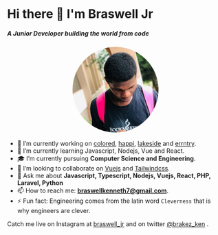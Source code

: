 # Hi there 👋 I'm Braswell Jr

##### A Junior Developer building the world from code

<p align="center"><img src="./src/assets/1500x500.jpg" width="200" style="border-radius:100%" title="braswelljr"></p>

- 🔭 I’m currently working on [colored](https://github.com/braswelljr/colored), [happi](https://github.com/braswelljr/happi), [lakeside](https://github.com/braswelljr/lakeside) and [errntry](https://github.com/errntry/errntry).
- 🌱 I’m currently learning Javascript, Nodejs, Vue and React.
- 🎓 I’m currently pursuing **Computer Science and Engineering**.
- 👯 I’m looking to collaborate on [Vuejs](https://github.com/vuejs) and [Tailwindcss](https://tailwindcss.com/).
- 💬 Ask me about **Javascript, Typescript, Nodejs, Vuejs, React, PHP, Laravel, Python**
- 📫 How to reach me: **braswellkenneth7@gmail.com**.
- ⚡ Fun fact: Engineering comes from the latin word `Cleverness` that is why engineers are clever.

Catch me live on Instagram at [braswell_jr](https://www.instagram.com/braswell_jr) and on twitter [@brakez_ken](https://twitter.com/brakez_ken) .

